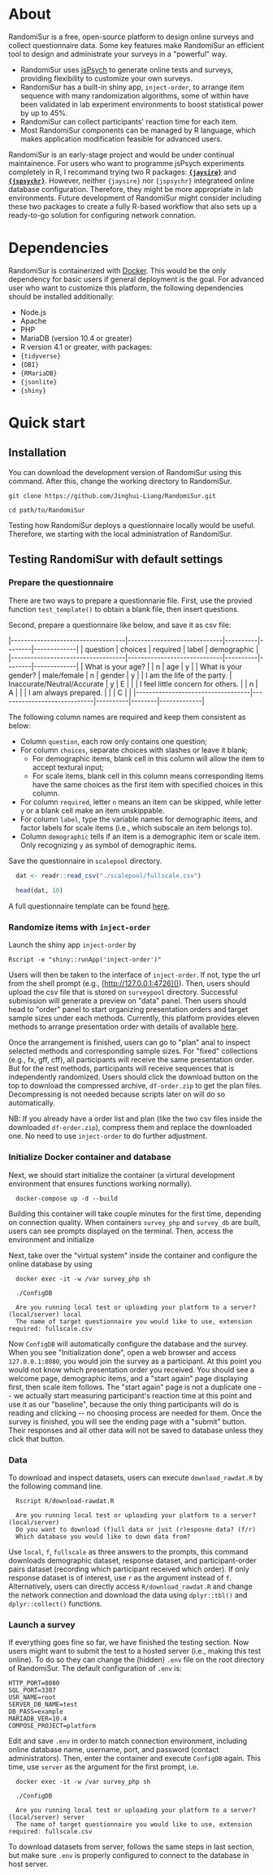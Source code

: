 # About

RandomiSur is a free, open-source platform to design online surveys and collect questionnaire data. Some key features make RandomiSur an efficient tool to design and administrate your surveys in a "powerful" way.

- RandomiSur uses [jsPsych](https://www.jspsych.org/7.0/) to generate online tests and surveys, providing flexibility to customize your own surveys.
- RandomiSur has a built-in shiny app, `inject-order`, to arrange item sequence with many randomization algorithms, some of within have been validated in lab experiment environments to boost statistical power by up to 45%.
- RandomiSur can collect participants' reaction time for each item.
- Most RandomiSur components can be managed by R language, which makes application modification feasible for advanced users.

RandomiSur is an early-stage project and would be under continual maintainence. For users who want to programme jsPsych experiments completely in R, I recommand trying two R packages: [**`{jaysire}`**](https://jaysire.djnavarro.net/index.html) and [**`{jspsychr}`**](https://www.crumplab.com/jspsychr/index.html). However, neither `{jaysire}` nor `{jspsychr}` integrateed online database configuration. Therefore, they might be more appropriate in lab environments. Future development of RandomiSur might consider including these two packages to create a fully R-based workflow that also sets up a ready-to-go solution for configuring network connation.

# Dependencies

RandomiSur is containerized with [Docker](https://www.docker.com/). This would be the only dependency for basic users if general deployment is the goal. For advanced user who want to customize this platform, the following dependencies should be installed additionally:

- Node.js
- Apache
- PHP
- MariaDB (version 10.4 or greater)
- R version 4.1 or greater, with packages:
 - `{tidyverse}`
 - `{DBI}`
 - `{RMariaDB}`
 - `{jsonlite}`
 - `{shiny}`

# Quick start

## Installation

You can download the development version of RandomiSur using this command. After this, change the working directory to RandomiSur.

``` shell
git clone https://github.com/Jinghui-Liang/RandomiSur.git

cd path/to/RandomiSur
```

Testing how RandomiSur deploys a questionnaire locally would be useful. Therefore, we starting with the local administration of RandomiSur.

## Testing RandomiSur with default settings

### Prepare the questionnaire

There are two ways to prepare a questionnarie file. First, use the provied function `test_template()` to obtain a blank file, then insert questions.

Second, prepare a questionnaire like below, and save it as csv file:

|-----------------------------------|-----------------------------|----------|--------|-------------|
| question                          | choices                     | required | label  | demographic |
|-----------------------------------|-----------------------------|----------|--------|-------------|
| What is your age?                 |                             | n        | age    | y           |
| What is your gender?              | male/female                 | n        | gender | y           |
| I am the life of the party.       | Inaccurate/Neutral/Accurate | y        | E      |             |
| I feel little concern for others. |                             | n        | A      |             |
| I am always prepared.             |                             |          | C      |             |
|-----------------------------------|-----------------------------|----------|--------|-------------|

The following column names are required and keep them consistent as below:

- Column `question`, each row only contains one question;
- For column `choices`, separate choices with slashes or leave it blank;
  - For demographic items, blank cell in this column will allow the item to accept textural input;
  - For scale items, blank cell in this column means corresponding items have the same choices as the first item with specified choices in this column.
- For column `required`, letter `n` means an item can be skipped, while letter `y` or a blank cell make an item unskippable.
- For column `label`, type the variable names for demographic items, and factor labels for scale items (i.e., which subscale an item belongs to).
- Column `demographic` tells if an item is a demographic item or scale item. Only recognizing `y` as symbol of demographic items.

Save the questionnaire in `scalepool` directory.

``` r 
  dat <- readr::read_csv("./scalepool/fullscale.csv")
  
  head(dat, 10)
```

A full questionnaire template can be found [here](file:scalepool/fullscale.csv).

### Randomize items with `inject-order`

Launch the shiny app `inject-order` by

``` shell
Rscript -e "shiny::runApp('inject-order')"
```

Users will then be taken to the interface of `inject-order`. If not, type the url from the shell prompt (e.g., [http://127.0.0.1:4726]()). Then, users should upload the csv file that is stored on `surveypool` directory. Successful submission will generate a preview on "data" panel. Then users should head to "order" panel to start organizing presentation orders and target sample sizes under each methods. Currently, this platform provides eleven methods to arrange presentation order with details of available [here](file:inject-order/description.md).

Once the arrangement is finished, users can go to "plan" anal to inspect selected methods and corresponding sample sizes. For "fixed" collections (e.g., fx, gff, cff), all participants will receive the same presentation order. But for the rest methods, participants will receive sequences that is independently randomized. Users should click the download button on the top to download the compressed archive, `df-order.zip` to get the plan files. Decompressing is not needed because scripts later on will do so automatically.

NB: If you already have a order list and plan (like the two csv files inside the downloaded `df-order.zip`), compress them and replace the downloaded one. No need to use `inject-order` to do further adjustment.

### Initialize Docker container and database

Next, we should start initialize the container (a virtural development environment that ensures functions working normally). 

``` shell
  docker-compose up -d --build
```

Building this container will take couple minutes for the first time, depending on connection quality. When containers `survey_php` and `survey_db` are built, users can see prompts displayed on the terminal. Then, access the environment and initialize 

Next, take over the "virtual system" inside the container and configure the online database by using

``` shell
  docker exec -it -w /var survey_php sh

```

``` shell
  ./ConfigDB
  
  Are you running local test or uploading your platform to a server? (local/server) local
  The name of target questionnaire you would like to use, extension required: fullscale.csv
```

Now `ConfigDB` will automatically configure the database and the survey. When you see "Initialization done", open a web browser and access `127.0.0.1:8080`, you would join the survey as a participant. At this point you would not know which presentation order you received. You should see a welcome page, demographic items, and a "start again" page displaying first, then scale item follows. The "start again" page is not a duplicate one -- we actually start measuring participant's reaction time at this point and use it as our "baseline", because the only thing participants will do is reading and clicking -- no choosing process are needed for them. Once the survey is finished, you will see the ending page with a "submit" button. Their responses and all other data will not be saved to database unless they click that button.

### Data

To download and inspect datasets, users can execute `download_rawdat.R` by the following command line.

``` shell
  Rscript R/download-rawdat.R
  
  Are you running local test or uploading your platform to a server? (local/server)
  Do you want to download (f)ull data or just (r)esposne data? (f/r)
  Which database you would like to down data from?
```

Use `local`, `f`, `fullscale` as three answers to the prompts, this command downloads demographic dataset, response dataset, and participant-order pairs dataset (recording which participant received which order). If only response dataset is of interest, use `r` as the argument instead of `f`. Alternatively, users can directly access `R/download_rawdat.R` and change the network connection and download the data using `dplyr::tbl()` and `dplyr::collect()` functions.

### Launch a survey

If everything goes fine so far, we have finished the testing section. Now users might want to submit the test to a hosted server (i.e., making this test online). To do so they can change the (hidden) `.env` file on the root directory of RandomiSur. The default configuration of `.env` is:

```
HTTP_PORT=8080
SQL_PORT=3307
USR_NAME=root
SERVER_DB_NAME=test
DB_PASS=example
MARIADB_VER=10.4
COMPOSE_PROJECT=platform
```

Edit and save `.env` in order to match connection environment, including online database name, username, port, and password (contact administrators). Then, enter the container and execute `ConfigDB` again. This time, use `server` as the argument for the first prompt, i.e.

``` shell
  docker exec -it -w /var survey_php sh

  ./ConfigDB
  
  Are you running local test or uploading your platform to a server? (local/server) server
  The name of target questionnaire you would like to use, extension required: fullscale.csv
```

To download datasets from server, follows the same steps in last section, but make sure `.env` is properly configured to connect to the database in host server.
